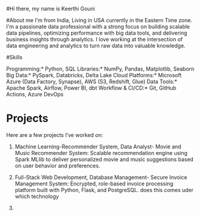 #Hi there, my name is Keerthi Gouni

#About me
I'm from India, Living in USA currently in the Eastern Time zone. 
I'm a passionate data professional with a strong focus on building scalable data pipelines, optimizing performance with big data tools, and delivering business insights through analytics. I love working at the intersection of data engineering and analytics to turn raw data into valuable knowledge.

#Skills

Programming:* Python, SQL
Libraries:* NumPy, Pandas, Matplotlib, Seaborn
Big Data:* PySpark, Databricks, Delta Lake
Cloud Platforms:* Microsoft Azure (Data Factory, Synapse), AWS (S3, Redshift, Glue)
Data Tools:* Apache Spark, Airflow, Power BI, dbt
Workflow & CI/CD:* Git, GitHub Actions, Azure DevOps

# Projects

Here are a few projects I’ve worked on:
1. Machine Learning-Recommender System, Data Analyst-
   Movie and Music Recommender System: Scalable recommendation engine using Spark MLlib to deliver personalized movie and music suggestions based on user behavior and preferences.

2. Full-Stack Web Development, Database Management-
   Secure Invoice Management System: Encrypted, role-based invoice processing platform built with Python, Flask, and PostgreSQL. does this comes uder which technology

3. 






